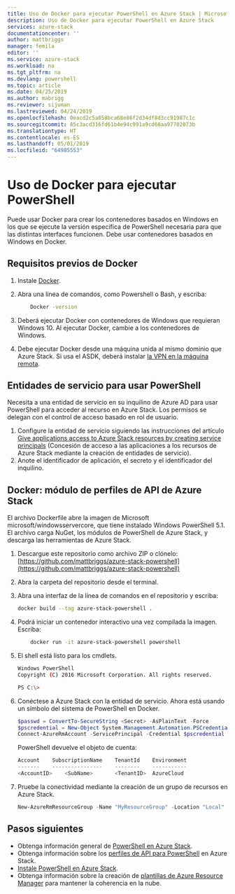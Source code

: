 ```yaml
---
title: Uso de Docker para ejecutar PowerShell en Azure Stack | Microsoft Docs
description: Uso de Docker para ejecutar PowerShell en Azure Stack
services: azure-stack
documentationcenter: ''
author: mattbriggs
manager: femila
editor: ''
ms.service: azure-stack
ms.workload: na
ms.tgt_pltfrm: na
ms.devlang: powershell
ms.topic: article
ms.date: 04/25/2019
ms.author: mabrigg
ms.reviewer: sijuman
ms.lastreviewed: 04/24/2019
ms.openlocfilehash: 0eacd2c5a058bca68e86f2d34df8d3cc91987c1c
ms.sourcegitcommit: 85c3acd316fd61b4e94c991a9cd68aa97702073b
ms.translationtype: HT
ms.contentlocale: es-ES
ms.lasthandoff: 05/01/2019
ms.locfileid: "64985553"
---
```

# <a name="use-docker-to-run-powershell"></a>Uso de Docker para ejecutar PowerShell

Puede usar Docker para crear los contenedores basados en Windows en los que se ejecute la versión específica de PowerShell necesaria para que las distintas interfaces funcionen. Debe usar contenedores basados en Windows en Docker.

## <a name="docker-prerequisites"></a>Requisitos previos de Docker

1. Instale [Docker](https://docs.docker.com/install/).
2. Abra una línea de comandos, como Powershell o Bash, y escriba:

    ```bash
        Docker -version
    ```

3. Deberá ejecutar Docker con contenedores de Windows que requieran Windows 10. Al ejecutar Docker, cambie a los contenedores de Windows.

4. Debe ejecutar Docker desde una máquina unida al mismo dominio que Azure Stack. Si usa el ASDK, deberá instalar [la VPN en la máquina remota](azure-stack-connect-azure-stack.md#connect-to-azure-stack-with-vpn).

## <a name="service-principals-for-using-powershell"></a>Entidades de servicio para usar PowerShell

Necesita a una entidad de servicio en su inquilino de Azure AD para usar PowerShell para acceder al recurso en Azure Stack. Los permisos se delegan con el control de acceso basado en rol de usuario.

1. Configure la entidad de servicio siguiendo las instrucciones del artículo [Give applications access to Azure Stack resources by creating service principals](azure-stack-create-service-principals.md) (Concesión de acceso a las aplicaciones a los recursos de Azure Stack mediante la creación de entidades de servicio).
2. Anote el identificador de aplicación, el secreto y el identificador del inquilino.

## <a name="docker---azure-stack-api-profiles-module"></a>Docker: módulo de perfiles de API de Azure Stack

El archivo Dockerfile abre la imagen de Microsoft microsoft/windowsservercore, que tiene instalado Windows PowerShell 5.1. El archivo carga NuGet, los módulos de PowerShell de Azure Stack, y descarga las herramientas de Azure Stack.

1. Descargue este repositorio como archivo ZIP o clónelo:  
[https://github.com/mattbriggs/azure-stack-powershell](https://github.com/mattbriggs/azure-stack-powershell)

2. Abra la carpeta del repositorio desde el terminal.

3. Abra una interfaz de la línea de comandos en el repositorio y escriba:

    ```bash  
    docker build --tag azure-stack-powershell .
    ```

4. Podrá iniciar un contenedor interactivo una vez compilada la imagen. Escriba: 

    ```bash  
        docker run -it azure-stack-powershell powershell
    ```

5. El shell está listo para los cmdlets.

    ```bash
    Windows PowerShell
    Copyright (C) 2016 Microsoft Corporation. All rights reserved.

    PS C:\>
    ```

6. Conéctese a Azure Stack con la entidad de servicio. Ahora está usando un símbolo del sistema de PowerShell en Docker. 

    ```Powershell
    $passwd = ConvertTo-SecureString <Secret> -AsPlainText -Force
    $pscredential = New-Object System.Management.Automation.PSCredential('<ApplicationID>', $passwd)
    Connect-AzureRmAccount -ServicePrincipal -Credential $pscredential -TenantId <TenantID>
    ```

   PowerShell devuelve el objeto de cuenta:

    ```PowerShell  
    Account    SubscriptionName    TenantId    Environment
    -------    ----------------    --------    -----------
    <AccountID>    <SubName>       <TenantID>  AzureCloud
    ```

7. Pruebe la conectividad mediante la creación de un grupo de recursos en Azure Stack.

    ```PowerShell  
    New-AzureRmResourceGroup -Name "MyResourceGroup" -Location "Local"
    ```

## <a name="next-steps"></a>Pasos siguientes

-  Obtenga información general de [PowerShell en Azure Stack](azure-stack-powershell-overview.md).
- Obtenga información sobre los [perfiles de API para PowerShell](azure-stack-version-profiles.md) en Azure Stack.
- [Instale PowerShell en Azure Stack](../operator/azure-stack-powershell-install.md).
- Obtenga información sobre la creación de [plantillas de Azure Resource Manager](azure-stack-develop-templates.md) para mantener la coherencia en la nube.